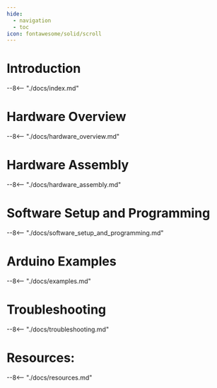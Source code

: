 ```yaml
---
hide:
  - navigation
  - toc
icon: fontawesome/solid/scroll
---
```


# Introduction
--8<-- "./docs/index.md"

# Hardware Overview
--8<-- "./docs/hardware_overview.md"

# Hardware Assembly
--8<-- "./docs/hardware_assembly.md"

# Software Setup and Programming
--8<-- "./docs/software_setup_and_programming.md"

# Arduino Examples
--8<-- "./docs/examples.md"

# Troubleshooting
--8<-- "./docs/troubleshooting.md"

# Resources:
--8<-- "./docs/resources.md"